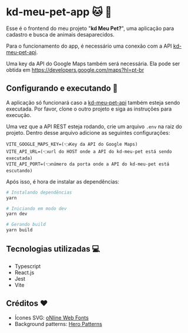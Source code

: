 # kd-meu-pet-app 🐱 🐶

Esse é o frontend do meu projeto "**kd Meu Pet?**", uma aplicação para cadastro e busca de animais desaparecidos.

Para o funcionamento do app, é necessário uma conexão com a API [kd-meu-pet-api](https://github.com/flwedu/kd-meu-pet-api).

Uma key da API do Google Maps também será necessária. Ela pode ser obtida em https://developers.google.com/maps?hl=pt-br

## Configurando e executando 🚀

A aplicação só funcionará caso a [kd-meu-pet-api](https://github.com/flwedu/kd-meu-pet-api) também esteja sendo executada. Por favor, clone o outro projeto e siga as instruções para execução.

Uma vez que a API REST esteja rodando, crie um arquivo `.env` na raiz do projeto. Dentro desse arquivo adicione as seguintes configurações:

```text
VITE_GOOGLE_MAPS_KEY=(👈Key da API do Google Maps)
VITE_API_URL=(👈url do HOST onde a API do kd-meu-pet está sendo executada)
VITE_API_PORT=(👈número da porta onde a API do kd-meu-pet está escutando)
```

Após isso, é hora de instalar as dependências:

```bash
# Instalando dependências
yarn

# Iniciando em modo dev
yarn dev

# Gerando build
yarn build
```

## Tecnologias utilizadas 💻

- Typescript
- React.js
- Jest
- Vite

## Créditos ❤️

- Ícones SVG: [oNline Web Fonts](http://www.onlinewebfonts.com)
- Background patterns: [Hero Patterns](https://heropatterns.com/)
